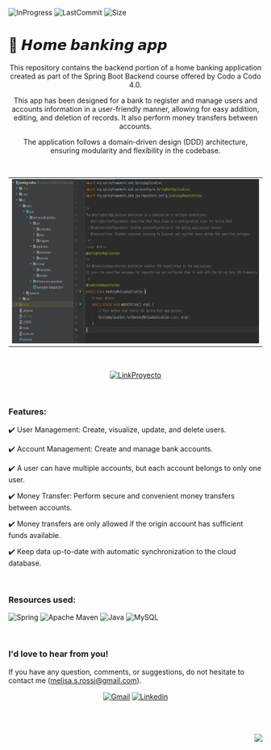 ![InProgress](https://img.shields.io/badge/Status-completed-A7FC00?style=flat-square)
![LastCommit](https://img.shields.io/github/last-commit/melirossi/homebanking-cac-back?color=FC00A7&label=Last%20commit&style=flat-square)
![Size](https://img.shields.io/github/repo-size/melirossi/homebanking-cac-back?color=00A7FC&label=Repo%20size&style=flat-square)

# 🏦 𝙃𝙤𝙢𝙚 𝙗𝙖𝙣𝙠𝙞𝙣𝙜 𝙖𝙥𝙥

<p align="center">
This repository contains the backend portion of a home banking application created as part of the Spring Boot Backend course offered by Codo a Codo 4.0. 
</p>
<p align="center">
This app has been designed for a bank to register and manage users and accounts information in a user-friendly manner, allowing for easy addition, editing, and deletion of records. It also perform money transfers between accounts.
</p>
<p align="center">
The application follows a domain-driven design (DDD) architecture, ensuring modularity and flexibility in the codebase.
</p>
</p>
<br>
<table align="center">
  <tr>
    <td><img src="https://github.com/melirossi/homebanking-cac-back/blob/master/architecture.png" alt="architecture" height="325"></td>
  </tr>
</table>
<br>
<p align="center">
<a href="https://www.youtube.com/watch?v=gf3h4fw_1DQ" target="blank"><img align="center" src="https://img.shields.io/badge/Link_to_demo_video-FC7800?style=for-the-badge" alt="LinkProyecto"/></a>
</p>

<br>

### Features:

✔️ User Management: Create, visualize, update, and delete users.

✔️ Account Management: Create and manage bank accounts.

✔️ A user can have multiple accounts, but each account belongs to only one user.

✔️ Money Transfer: Perform secure and convenient money transfers between accounts.

✔️ Money transfers are only allowed if the origin account has sufficient funds available.

✔️ Keep data up-to-date with automatic synchronization to the cloud database.

<br>

### Resources used:

![Spring](https://img.shields.io/badge/spring_boot-%236DB33F.svg?style=for-the-badge&logo=spring&logoColor=white)
![Apache Maven](https://img.shields.io/badge/Apache%20Maven-C71A36?style=for-the-badge&logo=Apache%20Maven&logoColor=white)
![Java](https://img.shields.io/badge/java-%23ED8B00.svg?style=for-the-badge&logo=java&logoColor=white)
![MySQL](https://img.shields.io/badge/mysql-%2300f.svg?style=for-the-badge&logo=mysql&logoColor=white)

<br>

### I'd love to hear from you!

If you have any question, comments, or suggestions, do not hesitate to contact me (melisa.s.rossi@gmail.com). 

<p align="center">
<a href="mailto:melisa.s.rossi@gmail.com" target="blank"><img align="center" src="https://img.shields.io/badge/Gmail-D14836?style=for-the-badge&logo=gmail&logoColor=AAE2FC&color=9C9C9C" alt="Gmail"/></a>
<a href="https://www.linkedin.com/in/melisasrossi/" target="blank"><img align="center" src="https://img.shields.io/badge/linkedin-0A66C2?style=for-the-badge&logo=linkedin&logoColor=AAE2FC&color=9C9C9C" alt="Linkedin"/></a>
</p>
<br>
<br>
<p align="right">
<a><img align="center" src="https://img.shields.io/badge/MADE_WITH_L♡VE_BY_MEL-AAE2FC?style=for-the-badge&logo=appveyor.svg"></a>
</p>
